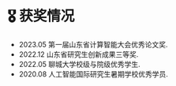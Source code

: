<h1>🎖️ 获奖情况</h1>
<ul>
    <li>
        2023.05 第一届山东省计算智能大会优秀论文奖. 
    </li>
    <li>
        2022.12 山东省研究生创新成果三等奖. 
    </li>
    <li>
        2022.05 聊城大学校级与院级优秀学生.
    </li>
    <li>
        2020.08 人工智能国际研究生暑期学校优秀学员. 
    </li>
</ul>
